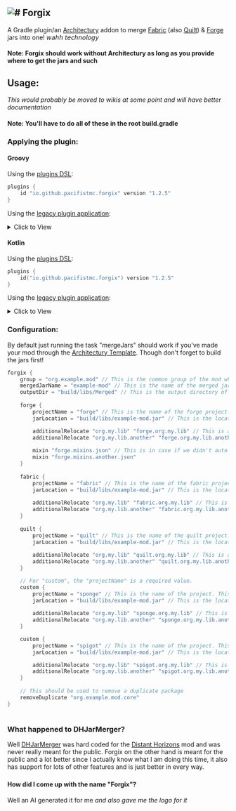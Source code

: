 ![# Forgix](https://user-images.githubusercontent.com/37855219/177012300-5d402b36-3393-4cbf-9d45-d99d6800c91f.png)
---
A Gradle plugin/an [Architectury](https://github.com/architectury) addon to merge [Fabric](http://fabricmc.net/) (also [Quilt](https://quiltmc.org/)) &amp; [Forge](https://files.minecraftforge.net/net/minecraftforge/forge/) jars into one! 𝘸𝘢𝘩𝘩 𝘵𝘦𝘤𝘩𝘯𝘰𝘭𝘰𝘨𝘺

#### Note: Forgix should work without Architectury as long as you provide where to get the jars and such 
## Usage:
_This would probably be moved to wikis at some point and will have better documentation_
#### 
#### Note: You'll have to do all of these in the root build.gradle
### Applying the plugin:
#### Groovy
Using the [plugins DSL](https://docs.gradle.org/current/userguide/plugins.html#sec:plugins_block):

```groovy
plugins {
    id "io.github.pacifistmc.forgix" version "1.2.5"
}
```

Using the [legacy plugin application](https://docs.gradle.org/current/userguide/plugins.html#sec:old_plugin_application):
<details><summary>Click to View</summary>

```groovy
buildscript {
    repositories {
        maven {
            url "https://plugins.gradle.org/m2/"
        }
    }
    dependencies {
        classpath "io.github.pacifistmc.forgix:Forgix:1.2.5"
    }
}

apply plugin: "io.github.pacifistmc.forgix"
```
</details>

#### Kotlin

Using the [plugins DSL](https://docs.gradle.org/current/userguide/plugins.html#sec:plugins_block):

```kotlin
plugins {
    id("io.github.pacifistmc.forgix") version "1.2.5"
}
```

Using the [legacy plugin application](https://docs.gradle.org/current/userguide/plugins.html#sec:old_plugin_application):
<details><summary>Click to View</summary>

```kotlin
buildscript {
    repositories {
        maven {
            url = uri("https://plugins.gradle.org/m2/")
        }
    }
    dependencies {
        classpath("io.github.pacifistmc.forgix:Forgix:1.2.5")
    }
}

apply(plugin = "io.github.pacifistmc.forgix")
```
</details>

### Configuration:
By default just running the task "mergeJars" should work if you've made your mod through the [Architectury Template](https://github.com/architectury/architectury-templates). Though don't forget to build the jars first!
```groovy
forgix {
    group = "org.example.mod" // This is the common group of the mod which by default in Architectury Template it's defined as "maven_group" in your gradle.properties. If this property is not defined then by default it'll fetch the group from the maven_group property in your gradle.properties
    mergedJarName = "example-mod" // This is the name of the merged jar. If this property is not defined then by default it'll fetch the "archives_base_name" property with the "mod_version" property in your gradle.properties.
    outputDir = "build/libs/Merged" // This is the output directory of the merged jar from the root project. If this property is not defined then by default it's set to "Merged".
    
    forge {
        projectName = "forge" // This is the name of the forge project. If this property is not defined then by default it'll set to "forge" since that's the name the Architectury Template uses.
        jarLocation = "build/libs/example-mod.jar" // This is the location of the forge jar from the forge project. If this property is not defined then by default it fetches the jar with the shortest name.

        additionalRelocate "org.my.lib" "forge.org.my.lib" // This is an important one to know. This is how you can remap additional packages such as libraries and stuff.
        additionalRelocate "org.my.lib.another" "forge.org.my.lib.another"
        
        mixin "forge.mixins.json" // This is in case if we didn't auto detect the forge mixins.
        mixin "forge.mixins.another.json"
    }
    
    fabric {
        projectName = "fabric" // This is the name of the fabric project. If this property is not defined then by default it'll set to "fabric" since that's the name the Architectury Template uses.
        jarLocation = "build/libs/example-mod.jar" // This is the location of the fabric jar from the fabric project. If this property is not defined then by default it fetches the jar with the shortest name.
        
        additionalRelocate "org.my.lib" "fabric.org.my.lib" // This is an important one to know. This is how you can remap additional packages such as libraries and stuff.
        additionalRelocate "org.my.lib.another" "fabric.org.my.lib.another"
    }
    
    quilt {
        projectName = "quilt" // This is the name of the quilt project. If this property is not defined then by default it'll set to "quilt" since that's the name the Architectury Template uses.
        jarLocation = "build/libs/example-mod.jar" // This is the location of the quilt jar from the quilt project. If this property is not defined then by default it fetches the jar with the shortest name.
        
        additionalRelocate "org.my.lib" "quilt.org.my.lib" // This is an important one to know. This is how you can remap additional packages such as libraries and stuff.
        additionalRelocate "org.my.lib.another" "quilt.org.my.lib.another"
    }

    // For "custom", the "projectName" is a required value.
    custom {
        projectName = "sponge" // This is the name of the project. This is a required field.
        jarLocation = "build/libs/example-mod.jar" // This is the location of the jar from the project. If this property is not defined then by default it fetches the jar with the shortest name.
        
        additionalRelocate "org.my.lib" "sponge.org.my.lib" // This is an important one to know. This is how you can remap additional packages such as libraries and stuff.
        additionalRelocate "org.my.lib.another" "sponge.org.my.lib.another"
    }

    custom {
        projectName = "spigot" // This is the name of the project. This is a required field.
        jarLocation = "build/libs/example-mod.jar" // This is the location of the jar from the project. If this property is not defined then by default it fetches the jar with the shortest name.

        additionalRelocate "org.my.lib" "spigot.org.my.lib" // This is an important one to know. This is how you can remap additional packages such as libraries and stuff.
        additionalRelocate "org.my.lib.another" "spigot.org.my.lib.another"
    }
    
    // This should be used to remove a duplicate package
    removeDuplicate "org.example.mod.core"
}
```
#
### What happened to DHJarMerger?
Well [DHJarMerger](https://github.com/Ran-helo/DHJarMerger) was hard coded for the [Distant Horizons](https://www.curseforge.com/minecraft/mc-mods/distant-horizons) mod and was never really meant for the public. Forgix on the other hand is meant for the public and a lot better since I actually know what I am doing this time, it also has support for lots of other features and is just better in every way.
###
#### How did I come up with the name "Forgix"?
Well an AI generated it for me
_and also gave me the logo for it_
